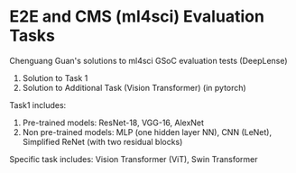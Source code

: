 # E2E and CMS (ml4sci) Evaluation Tasks
Chenguang Guan's solutions to ml4sci GSoC evaluation tests (DeepLense)

1. Solution to Task 1
2. Solution to Additional Task (Vision Transformer) (in pytorch)

Task1 includes:
1. Pre-trained models: ResNet-18, VGG-16, AlexNet
2. Non pre-trained models: MLP (one hidden layer NN), CNN (LeNet), Simplified ReNet (with two residual blocks)

Specific task includes:
Vision Transformer (ViT), Swin Transformer
